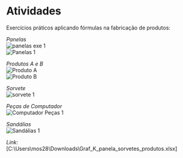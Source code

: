 # Atividades   
Exercícios práticos aplicando fórmulas na fabricação de produtos:   

_Panelas_   
![panelas exe 1](https://github.com/user-attachments/assets/3df93fc5-b4a1-40e3-b853-0c01a55dbd50)   
![Panelas 1](https://github.com/user-attachments/assets/e72b1442-2808-4453-b152-6b77dfdbd5cf)   

_Produtos A e B_   
![Produto A](https://github.com/user-attachments/assets/346f045c-4a47-47bf-8fcc-35422c9eb1e6)   
![Produto B](https://github.com/user-attachments/assets/c5ee8696-f5b9-42c9-b0d1-e80c7c649331)   

_Sorvete_   
![sorvete 1](https://github.com/user-attachments/assets/e6f5c6b6-d885-4048-9957-f83831d758c8)   

_Peças de Computador_   
![Computador Peças 1](https://github.com/user-attachments/assets/19181aaa-6c79-456c-b9b7-a2b078455f19)   

_Sandálias_   
![Sandálias 1](https://github.com/user-attachments/assets/1b8bbe2d-c16c-4f01-96d3-1c68102ecc2f)   

_Link:_   
[C:\Users\mos28\Downloads\Graf_K_panela_sorvetes_produtos.xlsx]   




